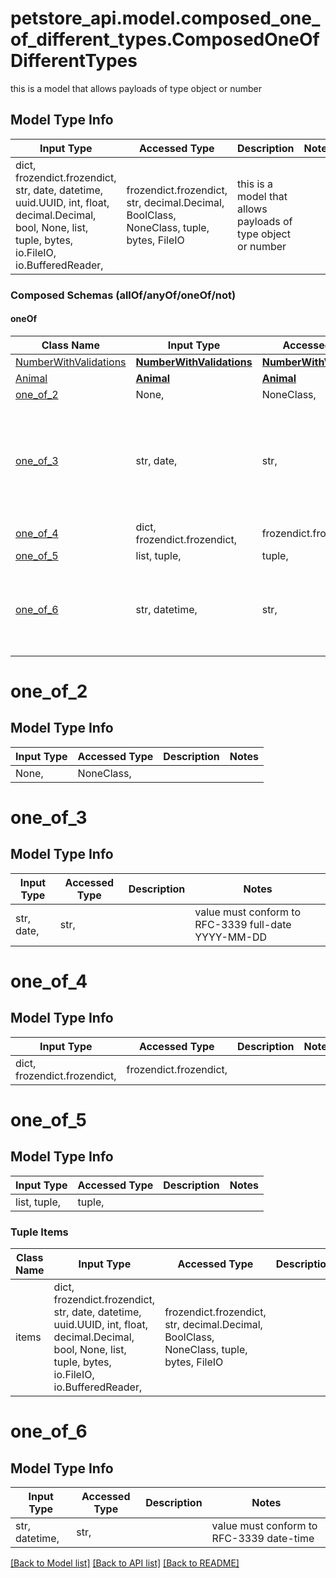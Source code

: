 # petstore_api.model.composed_one_of_different_types.ComposedOneOfDifferentTypes

this is a model that allows payloads of type object or number

## Model Type Info
Input Type | Accessed Type | Description | Notes
------------ | ------------- | ------------- | -------------
dict, frozendict.frozendict, str, date, datetime, uuid.UUID, int, float, decimal.Decimal, bool, None, list, tuple, bytes, io.FileIO, io.BufferedReader,  | frozendict.frozendict, str, decimal.Decimal, BoolClass, NoneClass, tuple, bytes, FileIO | this is a model that allows payloads of type object or number | 

### Composed Schemas (allOf/anyOf/oneOf/not)
#### oneOf
Class Name | Input Type | Accessed Type | Description | Notes
------------- | ------------- | ------------- | ------------- | -------------
[NumberWithValidations](NumberWithValidations.md) | [**NumberWithValidations**](NumberWithValidations.md) | [**NumberWithValidations**](NumberWithValidations.md) |  | 
[Animal](Animal.md) | [**Animal**](Animal.md) | [**Animal**](Animal.md) |  | 
[one_of_2](#one_of_2) | None,  | NoneClass,  |  | 
[one_of_3](#one_of_3) | str, date,  | str,  |  | value must conform to RFC-3339 full-date YYYY-MM-DD
[one_of_4](#one_of_4) | dict, frozendict.frozendict,  | frozendict.frozendict,  |  | 
[one_of_5](#one_of_5) | list, tuple,  | tuple,  |  | 
[one_of_6](#one_of_6) | str, datetime,  | str,  |  | value must conform to RFC-3339 date-time

# one_of_2

## Model Type Info
Input Type | Accessed Type | Description | Notes
------------ | ------------- | ------------- | -------------
None,  | NoneClass,  |  | 

# one_of_3

## Model Type Info
Input Type | Accessed Type | Description | Notes
------------ | ------------- | ------------- | -------------
str, date,  | str,  |  | value must conform to RFC-3339 full-date YYYY-MM-DD

# one_of_4

## Model Type Info
Input Type | Accessed Type | Description | Notes
------------ | ------------- | ------------- | -------------
dict, frozendict.frozendict,  | frozendict.frozendict,  |  | 

# one_of_5

## Model Type Info
Input Type | Accessed Type | Description | Notes
------------ | ------------- | ------------- | -------------
list, tuple,  | tuple,  |  | 

### Tuple Items
Class Name | Input Type | Accessed Type | Description | Notes
------------- | ------------- | ------------- | ------------- | -------------
items | dict, frozendict.frozendict, str, date, datetime, uuid.UUID, int, float, decimal.Decimal, bool, None, list, tuple, bytes, io.FileIO, io.BufferedReader,  | frozendict.frozendict, str, decimal.Decimal, BoolClass, NoneClass, tuple, bytes, FileIO |  | 

# one_of_6

## Model Type Info
Input Type | Accessed Type | Description | Notes
------------ | ------------- | ------------- | -------------
str, datetime,  | str,  |  | value must conform to RFC-3339 date-time

[[Back to Model list]](../../README.md#documentation-for-models) [[Back to API list]](../../README.md#documentation-for-api-endpoints) [[Back to README]](../../README.md)

